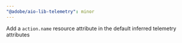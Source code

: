 ```yaml
---
"@adobe/aio-lib-telemetry": minor
---
```


Add a `action.name` resource attribute in the default inferred telemetry attributes
